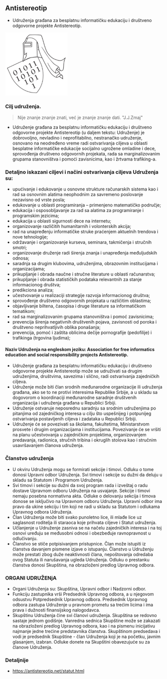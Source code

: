 ## Antistereotip 

- Udruženja građana za besplatnu informatičku edukaciju i društveno odgovorne projekte Antistereotip.

<p>
  <img src="https://github.com/antistereotip/antistereotip.github.io/blob/master/data/pics/antistereotiplogo.png" width="200"/>
</p>

### Cilj udruženja.

> Nije znanje znanje znati, već je znanje znanje dati. "J.J.Zmaj"

- Udruženje građana za besplatnu informatičku edukaciju i društveno odgovorne projekte Antistereotip (u daljem tekstu: Udruženje) je dobrovoljno, nevladino i neprofitabilno, nestranačko udruženje, osnovano na neodređeno vreme radi ostvarivanja ciljeva u oblasti besplatne informatičke edukacije socijalno ugrožene omladine i dece, sprovođenja društveno odgovornih projekata, rada sa marginalizovanim grupama stanovništva i pomoći zavisnicima, kao i žrtvama trafiking-a.

### Detaljno iskazani ciljevi i načini ostvarivanja ciljeva Udruženja su:

- upućivanje i edukovanje u osnovne strukture računarskih sistema kao i rad sa osnovnim alatima neophodnim za savremeno poslovanje nezavisno od vrste posla;
- edukovanje u oblasti programiranja – primenjeno matematičko područje;
- edukacija i osposobljavanje za rad sa alatima za programiranje i programskim jezicima;
- edukacija u oblasti sigurnosti dece na internetu;
- organizovanje različitih humanitarnih i volonterskih akcija;
- rad na unapređenju informatičke struke praćenjem aktuelnih trendova i nove tehnologije;
- održavanje i organizovanje kurseva, seminara, takmičenja i stručnih smotri;
- organizovanje druženje radi širenja znanja i unapređenja međuljudskih odnosa;
- saradnja sa drugim klubovima, udruženjima, obrazovnim institucijama i organizacijama;
- prikupljanje i obrada naučne i stručne literature u oblasti računarstva;
- prikupljanje i obrada statističkih podataka relevantnih za stanje informacionog društva;
- predikciona analiza;
- učestvovanje u realizaciji strategije razvoja informacionog društva;
- sprovođenje društveno odgovornih projekata u različitim oblastima;
- objavljivanje biltena, časopisa i druge literature sa informatičkom tematikom;
- rad sa marginalizovanim grupama stanovništva i pomoć zavisnicima;
- prevencija širenja negativnih društvenih pojava, zavisnosti od poroka i društveno neprihvatljivih oblika ponašanja;
- prevencija, pomoć i zaštita oblicima dečije pornografije (pedofilije) i trafikinga (trgovina ljudima);

#### Naziv Udruženja na engleskom jeziku: Association for free informatics education and social responsibility projects Antistereotip.

- Udruženje građana za besplatnu informatičku edukaciju i društveno odgovorne projekte Antistereotip može se udruživati sa drugim udruženjima, društvima, savezima i slično, radi ostvarivanja zajedničkih ciljeva.
- Udruženje može biti član srodnih međunarodne organizacije ili udruženja građana, ako se to ne protivi interesima Republike Srbije, a u skladu sa dogovorom o koordinaciji međunarodne saradnje društvenih organizacija i udruženja građana u Republici Srbiji.
- Udruženje ostvaruje neposrednu saradnju sa srodnim udruženjima po pitanjima od zajedničkog interesa u cilju što uspešnijeg i potpunijeg ostvarivanja postavljenih ciljeva i zadataka u Republici Srbiji.
- Udruženje će se povezivati sa školama, fakultetima, Ministarstvom prosvete i drugim organizacijama i institucijama. Povezivanje će se vršiti na planu učestvovanja u zajedničkim projektima, organizovanjem predavanja, radionica, stručnih tribina i okruglih stolova kao i stručnim usavršavanjem članova udruženja.

### Članstvo udruženja

- U okviru Udruženja mogu se formirati sekcije i timovi. Odluku o tome donosi Upravni odbor Udruženja. Svi timovi i sekcije su dužni da deluju u skladu sa Statutom i Programom Udruženja.
- Svi timovi i sekcije su dužni da svoj program rada i izveštaj o radu dostave Upravnom odboru Udruženja na usvajanje. Sekcije i timovi nemaju posebna normativna akta. Odluke o delovanju sekcija i timova donose se isključivo na Upravnom odboru Udruženja. Upravni odbor ima pravo da ukine sekciju i tim koji ne radi u skladu sa Statutom i odlukama Upravnog odbora Udruženja.
- Član Udruženja može biti svako punoletno lice, ili mlađe lice uz saglasnost roditelja ili staraoca koje prihvata ciljeve i Statut udruženja.
- Učlanjenje u Udruženje zasniva se na načelu zajedničkih interesa i na toj osnovi uređuju se međusobni odnosi i obezbeđuje ravnopravnost u odlučivanju.
- Članstvo se stiče potpisivanjem pristupnice. Član može istupiti iz članstva davanjem pismene izjave o istupanju. Članstvo u Udruženju može prestati zbog duže neaktivnosti člana, nepoštovanja odredaba ovog Statuta ili narušavanja ugleda Udruženja. Odluku o prestanku članstva donosi Skupština, na obrazloženi predlog Upravnog odbora.

### ORGANI UDRUŽENjA

- Organi Udruženja su: Skupština, Upravni odbor i Nadzorni odbor.
- Funkciju zastupnika vrši Predsednik Upravnog odbora, a u njegovom odsustvu Potpredsednik Upravnog odbora. Predsednik Upravnog odbora zastupa Udruženje u pravnom prometu sa trećim licima i ima prava i dužnosti finansijskog nalogodavca.
- Skupštinu Udruženja čine svi članovi udruženja. Skupština se redovno sastaje jednom godišnje. Vanredna sednica Skupštine može se zakazati na obrazloženi predlog Upravnog odbora, kao i na pismenu inicijativu najmanje jedne trećine predstavnika članstva. Skupštinom predsedava i vodi je predsednik Skupštine - član Udruženja koji je na početku, javnim glasanjem, izabran. Odluke donete na Skupštini obavezujuće su za članove Udruženja.

### Detaljnije

- https://antistereotip.net/statut.html



